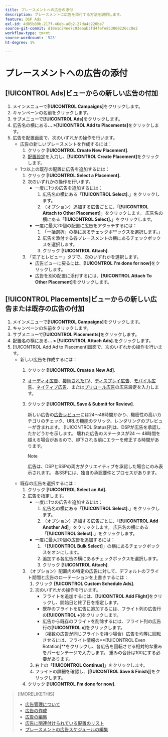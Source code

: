 ```yaml
---
title: プレースメントへの広告の添付
description: プレースメントに広告を添付する方法を説明します。
feature: DSP Ads
exl-id: 4d85b89b-217f-46eb-a8b2-27da4c220be7
source-git-commit: d10e1c24ee7c93eaab3fd4fefe853860226cc8e2
workflow-type: tm+mt
source-wordcount: '523'
ht-degree: 1%

---
```


# プレースメントへの広告の添付

## [!UICONTROL Ads]ビューからの新しい広告の付加

1. メインメニューで&#x200B;**[!UICONTROL Campaigns]**&#x200B;をクリックします。
1. キャンペーンの名前をクリックします。
1. サブメニューで&#x200B;**[!UICONTROL Ads]**&#x200B;をクリックします。
1. 広告名の横にある&#x200B;**... >[!UICONTROL Add to Placements]**&#x200B;をクリックします。
1. 広告を配置画面で、次のいずれかの操作を行います。
   * 広告の新しいプレースメントを作成するには：
      1. クリック **[!UICONTROL Create New Placement]**.
      1. [配置設定](/help/dsp/campaign-management/placements/placement-settings.md)を入力し、**[!UICONTROL Create Placement]**&#x200B;をクリックします。
   * 1つ以上の既存の配置に広告を追加するには：
      1. クリック **[!UICONTROL Select a Placement].**
      1. 次のいずれかの操作を行います。
         * 一度に1つの広告を追加するには：
            1. 広告名の横にある「**[!UICONTROL Select].**」をクリックします。
            1. （オプション）追加する広告ごとに、「**[!UICONTROL Attach to Other Placement]**」をクリックします。 広告名の横にある「**[!UICONTROL Select].**」をクリックします。
         * 一度に最大20個の配置に広告をアタッチするには：
            1. 「一括選択」の横にあるチェックボ**ックスを選択します。」
            1. 広告を添付する各プレースメントの横にあるチェックボックスを選択します。
            1. クリック **[!UICONTROL Attach]**.
      1. 「完了とレビュー」タブで、次のいずれかを選択します。
         * 広告ビューに戻るには、**[!UICONTROL I'm done for now]**&#x200B;をクリックします。
         * 広告を別の配置に添付するには、**[!UICONTROL Attach To Other Placement]**&#x200B;をクリックします。

## [!UICONTROL Placements]ビューからの新しい広告または既存の広告の付加

1. メインメニューで&#x200B;**[!UICONTROL Campaigns]**&#x200B;をクリックします。
1. キャンペーンの名前をクリックします。
1. サブメニューで&#x200B;**[!UICONTROL Placements]**&#x200B;をクリックします。
1. 配置名の横にある&#x200B;**... > [!UICONTROL Attach Ads].**&#x200B;をクリックします。
1. [!UICONTROL Add Ad to Placement]画面で、次のいずれかの操作を行います。
   * 新しい広告を作成するには：
      1. クリック **[!UICONTROL Create a New Ad]**.
      1. [オーディオ広告](ad-settings-audio.md)、[接続されたTV](ad-settings-connected-tv.md)、[ディスプレイ広告](ad-settings-display.md)、[モバイル広告](ad-settings-mobile.md)、[ネイティブ広告](ad-settings-native.md)、または[プリロール広告](ad-settings-pre-roll.md)の広告設定を入力します。
      1. クリック **[!UICONTROL Save & Submit for Review]**.

         新しい広告の[広告レビュー](ad-about.md)には24～48時間かかり、機密性の高いカテゴリのチェック、URLの機能のクリック、レンダリングのプレビューが含まれます。 [!UICONTROL Status]列は、DSPが広告を承認したかどうかを示します。 壊れた広告のステータスが24 ～ 48時間を超える場合があるので、却下される前にエラーを修正する時間があります。

         >[!NOTE]
         >
         >広告は、DSPとSSPの両方がクリエイティブを承認した場合にのみ表示されます。 各SSPには、独自の承認要件とプロセスがあります。
   * 既存の広告を選択するには：
      1. クリック **[!UICONTROL Select an Ad].**
      1. 広告を指定します。
         * 一度に1つの広告を追加するには：
            1. 広告名の横にある「**[!UICONTROL Select].**」をクリックします。
            1. （オプション）追加する広告ごとに、「**[!UICONTROL Add Another Ad]**」をクリックします。 広告名の横にある「**[!UICONTROL Select].**」をクリックします。
         * 一度に最大20個の広告を追加するには：
            1. 「**[!UICONTROL Bulk Select]**」の横にあるチェックボックスをオンにします。
            1. 追加する各広告の横にあるチェックボックスを選択します。
            1. クリック **[!UICONTROL Attach]**.
      1. （オプション）配置内の特定の広告に対して、デフォルトのフライト期間と広告のローテーションを上書きするには：
         1. クリック **[!UICONTROL Custom Schedule Ads]**.
         1. 次のいずれかの操作を行います。
            * フライトを追加するには、**[!UICONTROL Add Flight]**&#x200B;をクリックし、開始日と終了日を指定します。
            * 既存のフライトを広告に追加するには、フライト列の広告行の&#x200B;**[!UICONTROL +]**&#x200B;をクリックします。
            * 広告から既存のフライトを削除するには、フライト列の広告行の&#x200B;**[!UICONTROL x]**&#x200B;をクリックします。
            * （複数の広告が同じフライトを持つ場合）広告を均等に回転させるには、フライト情報の&#x200B;**[!UICONTROL Even Rotation]**をクリックし、各広告を回転させる相対的な重みをパーセンテージで入力します。
重みの合計は100にする必要があります。
         1. 右上の「**[!UICONTROL Continue]**」をクリックします。
         1. フライトの詳細を確認し、[**[!UICONTROL Save & Finish]**]をクリックします。
      1. クリック **[!UICONTROL I'm done for now]**.


>[!MORELIKETHIS]
>
>* [広告管理について](ad-about.md)
>* [広告の作成](ad-create.md)
>* [広告の編集](ad-edit.md)
>* [広告に関連付けられている配置のリスト](ad-list-placements.md)
>* [プレースメントの広告スケジュールの編集](/help/dsp/campaign-management/placements/placement-edit-ad-schedule.md)

